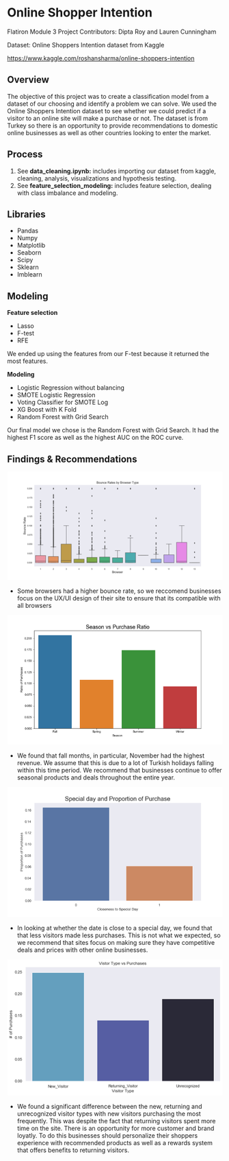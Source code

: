 # Online Shopper Intention  

Flatiron Module 3 Project 
Contributors: Dipta Roy and Lauren Cunningham 

Dataset: Online Shoppers Intention dataset from Kaggle

https://www.kaggle.com/roshansharma/online-shoppers-intention


## Overview 

The objective of this project was to create a classification model from a dataset of our choosing and identify a problem we can solve. We used the Online Shoppers Intention dataset to see whether we could predict if a visitor to an online site will make a purchase or not. The dataset is from Turkey so there is an opportunity to provide recommendations to domestic online businesses as well as other countries looking to enter the market.


## Process 
1. See **data_cleaning.ipynb:** includes importing our dataset from kaggle, cleaning, analysis, visualizations and hypothesis testing.
2. See **feature_selection_modeling:** includes feature selection, dealing with class imbalance and modeling. 


## Libraries 
- Pandas
- Numpy 
- Matplotlib
- Seaborn
- Scipy
- Sklearn
- Imblearn 


## Modeling

**Feature selection**
- Lasso 
- F-test 
- RFE 

We ended up using the features from our F-test because it returned the most features.

**Modeling**
- Logistic Regression without balancing 
- SMOTE Logistic Regression
- Voting Classifier for SMOTE Log
- XG Boost with K Fold
- Random Forest with Grid Search

Our final model we chose is the Random Forest with Grid Search. It had the highest F1 score as well as the highest AUC on the ROC curve.


## Findings & Recommendations 

![Image](/visualizations/bounce_browser.png)

- Some browsers had a higher bounce rate, so we reccomend businesses focus on the UX/UI design of their site to ensure that its compatible with all browsers

![Image](/visualizations/seasonality.png)

- We found that fall months, in particular, November had the highest revenue. We assume that this is due to a lot of Turkish holidays falling within this time period. We recommend that businesses continue to offer seasonal products and deals throughout the entire year. 

![Image](/visualizations/specialday.png)

- In looking at whether the date is close to a special day, we found that that less visitors made less purchases. This is not what we expected, so we recommend that sites focus on making sure they have competitive deals and prices with other online businesses. 

![Image](/visualizations/visitortype.png)

- We found a significant difference between the new, returning and unrecognized visitor types with new visitors purchasing the most frequently. This was despite the fact that returning visitors spent more time on the site. There is an opportunity for more customer and brand loyatly. To do this businesses should personalize their shoppers experience with recommended products as well as a rewards system that offers benefits to returning visitors. 


 
